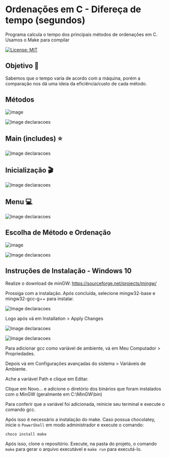 # Ordenações em C - Difereça de tempo (segundos)
Programa calcula o tempo dos principais métodos de ordenações em C. Usamos o Make para compilar

[![License: MIT](https://img.shields.io/badge/License-MIT-green.svg)](https://github.com/igorlamoia/C-ordenacoes-tempo/blob/main/LICENSE)


## Objetivo :bookmark_tabs:
 Sabemos que o tempo varia de acordo com a máquina, porém a comparação nos dá uma ideia da eficiência/custo de cada método.
 
 
 ## Métodos
![image](https://user-images.githubusercontent.com/62469164/124341548-82703800-db93-11eb-8336-7e350a728958.png) 

![Image declaracoes](./images/metodos.png)


## Main (includes) :star:
![Image declaracoes](./images/main.png)


## Inicialização :clapper:
![Image declaracoes](./images/inicializacao.png)


## Menu :computer:
![Image declaracoes](./images/menu.png)

## Escolha de Método e Ordenação 
![image](https://user-images.githubusercontent.com/62469164/124341687-79cc3180-db94-11eb-8c51-07ca9bca3f93.png)

![Image declaracoes](./images/escolhas.png)

## Instruções de Instalação - Windows 10

Realize o download de minGW: https://sourceforge.net/projects/mingw/

Prossiga com a instalação. Após concluída, selecione mingw32-base e mingw32-gcc-g++ para instalar.

![Image declaracoes](./images/setup-windows-1.PNG)

Logo após vá em Installation > Apply Changes

![Image declaracoes](./images/setup-windows-2.PNG)

![Image declaracoes](./images/setup-windows-3.PNG)


Para adicionar gcc como variável de ambiente, vá em Meu Computador > Propriedades.

Depois vá em Configurações avançadas do sistema > Variáveis de Ambiente.

Ache a variável Path e clique em Editar.

Clique em Novo... e adicione o diretório dos binários que foram instalados com o MinGW (geralmente em C:\MinGW\bin)

Para conferir que a variável foi adicionada, reinicie seu terminal e execute o comando gcc.

Após isso é necessário a instalação do make. Caso possua chocolatey, inicie o `PowerShell` em modo administrador e execute o comando:

```
choco install make
```

Após isso, clone o repositório. Execute, na pasta do projeto, o comando `make` para gerar o arquivo executável e `make run` para executá-lo.
